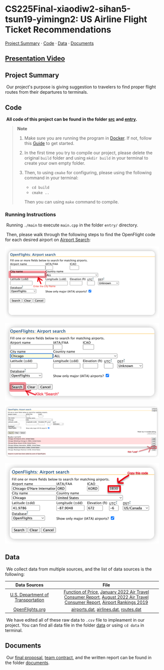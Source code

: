 # CS225Final-xiaodiw2-sihan5-tsun19-yimingn2: US Airline Flight Ticket Recommendations

[Project Summary](https://github.com/JasonChen-sihan5/CS225Final-xiaodiw2-sihan5-tsun19-yimingn2/blob/main/README.md#project-summary) · [Code](https://github.com/JasonChen-sihan5/CS225Final-xiaodiw2-sihan5-tsun19-yimingn2/blob/main/README.md#code) · [Data](https://github.com/JasonChen-sihan5/CS225Final-xiaodiw2-sihan5-tsun19-yimingn2/blob/main/README.md#data) · [Documents](https://github.com/JasonChen-sihan5/CS225Final-xiaodiw2-sihan5-tsun19-yimingn2/blob/main/README.md#documents)

## [Presentation Video]()

## Project Summary

​	Our project's purpose is giving suggestion to travelers to find proper flight routes from their departures to terminals.

## Code

​	**All code of this project can be found in the folder [src](https://github.com/JasonChen-sihan5/CS225Final-xiaodiw2-sihan5-tsun19-yimingn2/tree/main/src) and [entry](https://github.com/JasonChen-sihan5/CS225Final-xiaodiw2-sihan5-tsun19-yimingn2/tree/main/entry).** 

> **Note**
>
> 1. Make sure you are running the program in [Docker](https://www.docker.com/). If not, follow this [Guide](https://courses.engr.illinois.edu/cs225/sp2022/resources/own-machine/) to get started.
>
> 2. In the first time you try to compile our project, please delete the original `build` folder and using `mkdir build` in your terminal to create your own empty folder.
>
> 3. Then, to using `cmake` for configuring, please using the following command in your terminal:
>
>    - `cd build`
>    - `cmake ..`
>
>    Then you can using `make` command to compile.

### Running Instructions

​	Running `./main` to execute `main.cpp` in the folder `entry/` directory.

​	Then, please walk through the following steps to find the OpenFlight code for each desired airport on [Airport Search](https://openflights.org/html/apsearch):

![Aiport Search1](https://github.com/JasonChen-sihan5/CS225Final-xiaodiw2-sihan5-tsun19-yimingn2/blob/main/documents/Materials/AirportSearch1.png)

![Airport Search2](https://github.com/JasonChen-sihan5/CS225Final-xiaodiw2-sihan5-tsun19-yimingn2/blob/main/documents/Materials/AirportSearch2.png)

![Airport Search3](https://github.com/JasonChen-sihan5/CS225Final-xiaodiw2-sihan5-tsun19-yimingn2/blob/main/documents/Materials/AirportSearch3.png)

![Airport Search4](https://github.com/JasonChen-sihan5/CS225Final-xiaodiw2-sihan5-tsun19-yimingn2/blob/main/documents/Materials/AirportSearch4.png)



## Data

​	We collect data from multiple sources, and the list of data sources is the following:

|                         Data Sources                         |                             File                             |
| :----------------------------------------------------------: | :----------------------------------------------------------: |
| [U.S. Department of Transportation](https://www.transportation.gov/) | [Function of Price](https://github.com/JasonChen-sihan5/CS225Final-xiaodiw2-sihan5-tsun19-yimingn2/blob/main/data/Function%20of%20Price.pdf), [January 2022 Air Travel Consumer Report](https://www.transportation.gov/individuals/aviation-consumer-protection/january-2022-air-travel-consumer-report), [August 2022 Air Travel Consumer Report](https://www.transportation.gov/individuals/aviation-consumer-protection/august-2022-air-travel-consumer-report), [Airport Rankings 2019](https://www.bts.gov/airport-rankings-2019) |
|     [OpenFlights.org](https://openflights.org/data.html)     | [airports.dat](https://raw.githubusercontent.com/jpatokal/openflights/master/data/airports.dat), [airlines.dat](https://raw.githubusercontent.com/jpatokal/openflights/master/data/airlines.dat), [routes.dat](https://raw.githubusercontent.com/jpatokal/openflights/master/data/routes.dat) |

​	We have edited all of these raw data to `.csv` file to impleament in our project. You can find all data file in the folder [data](https://github.com/JasonChen-sihan5/CS225Final-xiaodiw2-sihan5-tsun19-yimingn2/tree/main/data) or using `cd data` in terminal.

## Documents

​	Our [final proposal](https://github.com/JasonChen-sihan5/CS225Final-xiaodiw2-sihan5-tsun19-yimingn2/blob/main/documents/Final%20Proposal.md), [team contract](https://github.com/JasonChen-sihan5/CS225Final-xiaodiw2-sihan5-tsun19-yimingn2/blob/main/documents/Team%20Contract.md), and the written report can be found in the folder [documents](https://github.com/JasonChen-sihan5/CS225Final-xiaodiw2-sihan5-tsun19-yimingn2/tree/main/documents).
